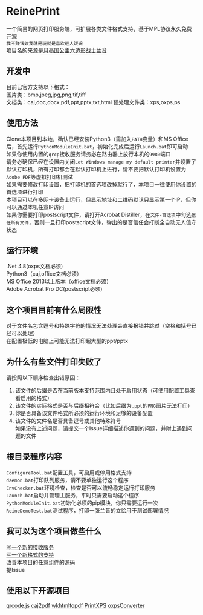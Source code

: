 # ReinePrint
一个简易的网页打印服务端，可扩展各类文件格式支持，基于MPL协议永久免费开源  
`我不赚钱欸我就是玩就是喜欢砸人饭碗`  
项目名的来源是[月亮国公主六边形战士兰音](https://space.bilibili.com/698029620/)  
## 开发中
目前已官方支持以下格式：  
图片类：bmp,jpeg,jpg,png,tif,tiff  
文档类：caj,doc,docx,pdf,ppt,pptx,txt,html
预处理文件类：xps,oxps,ps

## 使用方法
Clone本项目到本地，确认已经安装Python3（需加入`PATH`变量）和MS Office后，首先运行`PythonModuleInit.bat`，初始化完成后运行`Launch.bat`即可启动  
如果你使用内置的`qrcp`接收服务请务必在路由器上放行本机的`9980`端口  
请务必确保已经在设置内关闭`Let Windows manage my default printer`并设置了默认打印机，所有打印都会在默认打印机上进行，请不要把默认打印机设置为`Adobe PDF`等虚拟打印机测试  
如果需要修改打印设置，把打印机的首选项改掉就行了，本项目一律使用你设置的首选项进行打印  
本项目可以在多网卡设备上运行，但显示地址和二维码默认只显示第一个IP，但你可以通过本机任意IP访问  
如果你需要打印postscript文件，请打开Acrobat Distiller，在`文件-首选项`中勾选`信任所有文件`，否则一旦打印postscript文件，弹出的是否信任会打断全自动无人值守状态  


## 运行环境
.Net 4.8(oxps文档必须)  
Python3（caj,office文档必须）  
MS Office 2013以上版本（office文档必须）  
Adobe Acrobat Pro DC(postscript必须)

## 这个项目目前有什么局限性
对于文件名包含逗号和特殊字符的情况无法处理会直接报错并跳过（空格和括号已经可以处理）  
在配置极低的电脑上可能无法打印超大型的ppt/pptx  

## 为什么有些文件打印失败了
请按照以下顺序检查出错原因：  
1. 该文件的后缀是否在当前版本支持范围内且处于启用状态（可使用配置工具查看启用的格式）  
2. 该文件的实际格式是否与后缀相符合（比如后缀为`.ppt`的`PNG`图片无法打印）  
3. 你是否具备该文件格式所必须的运行环境和足够的设备配置  
4. 该文件的文件名是否具备逗号或其他特殊符号  
如果没有上述问题，请提交一个Issue详细描述你遇到的问题，并附上遇到问题的文件  

## 根目录程序内容
`ConfigureTool.bat`配置工具，可启用或停用格式支持  
`daemon.bat`打印队列服务，请不要单独运行这个程序  
`EnvChecker.bat`环境检查，检查是否可以流畅稳定运行打印服务  
`Launch.bat`启动并管理主服务，平时只需要启动这个程序  
`PythonModuleInit.bat`初始化必须的pip模块，你只需要运行一次  
`ReineDemoTest.bat`测试程序，打印一张兰音的立绘用于测试部署情况   

## 我可以为这个项目做些什么
[写一个新的接收服务](receivers/DevNote.md)  
[写一个新格式的支持](printmodule/DevNote.md)  
改善本项目的任意组件的源码  
提Issue  

## 使用以下开源项目
[qrcode.js](http://davidshimjs.github.io/qrcodejs/)
[caj2pdf](https://github.com/caj2pdf/caj2pdf)
[wkhtmltopdf](https://wkhtmltopdf.org/index.html)
[PrintXPS](https://github.com/frogmorecs/PrintXPS)
[oxpsConverter](https://github.com/19871010/oxpsConverter)